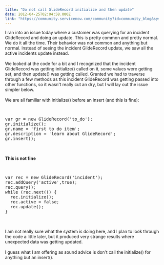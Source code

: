 ```yaml
---
title: "Do not call GlideRecord initialize and then update"
date: 2012-04-25T02:04:58.000Z
link: "https://community.servicenow.com/community?id=community_blog&sys_id=663eee6ddbd0dbc01dcaf3231f96194d"
---
```

<p>I ran into an issue today where a customer was querying for an incident GlideRecord and doing an update. This is pretty common and pretty normal. We do it all the time. Their behavior was not common and anything but normal. Instead of seeing the incident GlideRecord update, we saw all the active incidents update instead. <br /><br />We looked at the code for a bit and I recognized that the incident GlideRecord was getting initialize() called on it, some values were getting set, and then update() was getting called. Granted we had to traverse through a few methods as this incident GlideRecord was getting passed into other functions, so it wasn't really cut an dry, but I will lay out the issue simpler below.<br /><br />We are all familiar with initialize() before an insert (and this is fine):<br /><pre __default_attr="plain" __jive_macro_name="code" class="jive_text_macro jive_macro_code"><br /><br />var gr = new GlideRecord('to_do');<br />gr.initialize();<br />gr.name = 'first to do item';<br />gr.description = 'learn about GlideRecord';<br />gr.insert();<br /></pre><br /><br /><b>This is not fine</b><br /><pre __default_attr="plain" __jive_macro_name="code" class="jive_text_macro jive_macro_code"><br /><br />var rec = new GlideRecord('incident');<br />rec.addQuery('active',true);<br />rec.query();<br />while (rec.next()) {<br />  rec.initialize();<br />  rec.active = false;<br />  rec.update();<br />}<br /></pre><br /><br />I am not really sure what the system is doing here, and I plan to look through the code a little later, but it produced very strange results where unexpected data was getting updated.<br /><br />I guess what I am offering as sound advice is don't call the initialize() for anything but an insert().</p>